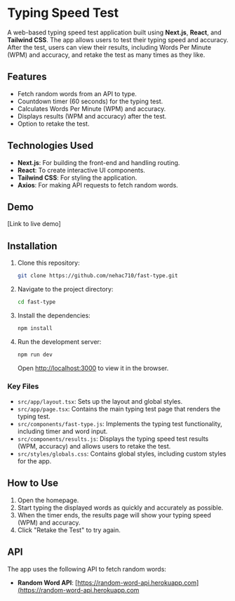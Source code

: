 # Typing Speed Test

A web-based typing speed test application built using **Next.js**, **React**, and **Tailwind CSS**. The app allows users to test their typing speed and accuracy. After the test, users can view their results, including Words Per Minute (WPM) and accuracy, and retake the test as many times as they like.

## Features

- Fetch random words from an API to type.
- Countdown timer (60 seconds) for the typing test.
- Calculates Words Per Minute (WPM) and accuracy.
- Displays results (WPM and accuracy) after the test.
- Option to retake the test.

## Technologies Used

- **Next.js**: For building the front-end and handling routing.
- **React**: To create interactive UI components.
- **Tailwind CSS**: For styling the application.
- **Axios**: For making API requests to fetch random words.

## Demo

[Link to live demo]

## Installation

1. Clone this repository:

    ```bash
    git clone https://github.com/nehac710/fast-type.git
    ```

2. Navigate to the project directory:

    ```bash
    cd fast-type
    ```

3. Install the dependencies:

    ```bash
    npm install
    ```

4. Run the development server:

    ```bash
    npm run dev
    ```

    Open [http://localhost:3000](http://localhost:3000) to view it in the browser.


### Key Files

- `src/app/layout.tsx`: Sets up the layout and global styles.
- `src/app/page.tsx`: Contains the main typing test page that renders the typing test.
- `src/components/fast-type.js`: Implements the typing test functionality, including timer and word input.
- `src/components/results.js`: Displays the typing speed test results (WPM, accuracy) and allows users to retake the test.
- `src/styles/globals.css`: Contains global styles, including custom styles for the app.

## How to Use

1. Open the homepage.
2. Start typing the displayed words as quickly and accurately as possible.
3. When the timer ends, the results page will show your typing speed (WPM) and accuracy.
4. Click "Retake the Test" to try again.

## API

The app uses the following API to fetch random words:

- **Random Word API**: [https://random-word-api.herokuapp.com](https://random-word-api.herokuapp.com



